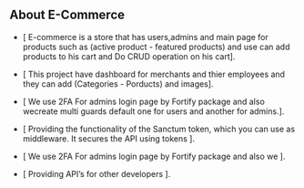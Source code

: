 ## About E-Commerce

- [ E-commerce is a store that has users,admins and main
    page for products such as (active product - featured
    products) and use can add products to his cart and Do
    CRUD operation on his cart].
  
- [ This project have dashboard for merchants and thier
    employees and they can add (Categories - Porducts)
    and images].
  
- [ We use 2FA For admins login page by Fortify package
    and also wecreate multi guards default one for users and another
    for admins.].

- [  Providing the functionality of the Sanctum token, which
     you can use as middleware. It secures the API using
     tokens ].

- [ We use 2FA For admins login page by Fortify package and also we ].

- [  Providing API’s for other developers ].
